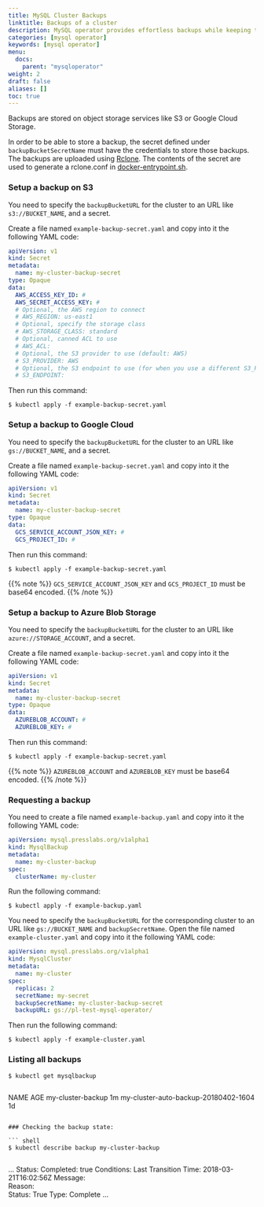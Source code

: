 ```yaml
---
title: MySQL Cluster Backups
linktitle: Backups of a cluster
description: MySQL operator provides effortless backups while keeping the cluster highly-available.
categories: [mysql operator]
keywords: [mysql operator]
menu:
  docs:
    parent: "mysqloperator"
weight: 2
draft: false
aliases: []
toc: true
---
```


Backups are stored on object storage services like S3 or Google Cloud Storage.

In order to be able to store a backup, the secret defined under `backupBucketSecretName` must have
the credentials to store those backups. The backups are uploaded using
[Rclone](https://rclone.org/). The contents of the secret are used to generate a rclone.conf in
[docker-entrypoint.sh](https://github.com/presslabs/mysql-operator/blob/master/hack/docker/sidecar-entrypoint.sh#L5).

### Setup a backup on S3

You need to specify the `backupBucketURL` for the cluster to an URL like `s3://BUCKET_NAME`, and a secret.

Create a file named `example-backup-secret.yaml` and copy into it the following YAML code:


``` yaml
apiVersion: v1
kind: Secret
metadata:
  name: my-cluster-backup-secret
type: Opaque
data:
  AWS_ACCESS_KEY_ID: #
  AWS_SECRET_ACCESS_KEY: #
  # Optional, the AWS region to connect
  # AWS_REGION: us-east1
  # Optional, specify the storage class
  # AWS_STORAGE_CLASS: standard
  # Optional, canned ACL to use
  # AWS_ACL:
  # Optional, the S3 provider to use (default: AWS)
  # S3_PROVIDER: AWS
  # Optional, the S3 endpoint to use (for when you use a different S3_PROVIDER)
  # S3_ENDPOINT:
```

Then run this command:

``` shell
$ kubectl apply -f example-backup-secret.yaml
```

### Setup a backup to Google Cloud
You need to specify the `backupBucketURL` for the cluster to an URL like `gs://BUCKET_NAME`, and a secret.

Create a file named `example-backup-secret.yaml` and copy into it the following YAML code:

``` yaml
apiVersion: v1
kind: Secret
metadata:
  name: my-cluster-backup-secret
type: Opaque
data:
  GCS_SERVICE_ACCOUNT_JSON_KEY: #
  GCS_PROJECT_ID: #
```

Then run this command:

``` shell
$ kubectl apply -f example-backup-secret.yaml
```

{{% note %}}
`GCS_SERVICE_ACCOUNT_JSON_KEY` and `GCS_PROJECT_ID` must be base64 encoded.
{{% /note %}}

### Setup a backup to Azure Blob Storage
You need to specify the `backupBucketURL` for the cluster to an URL like `azure://STORAGE_ACCOUNT`, and a secret.

Create a file named `example-backup-secret.yaml` and copy into it the following YAML code:

``` yaml
apiVersion: v1
kind: Secret
metadata:
  name: my-cluster-backup-secret
type: Opaque
data:
  AZUREBLOB_ACCOUNT: #
  AZUREBLOB_KEY: #
```

Then run this command:

``` shell
$ kubectl apply -f example-backup-secret.yaml
```

{{% note %}}
`AZUREBLOB_ACCOUNT` and `AZUREBLOB_KEY` must be base64 encoded.
{{% /note %}}

### Requesting a backup

You need to create a file named `example-backup.yaml` and copy into it the following YAML code:

``` yaml
apiVersion: mysql.presslabs.org/v1alpha1
kind: MysqlBackup
metadata:
  name: my-cluster-backup
spec:
  clusterName: my-cluster
```

Run the following command:

``` shell
$ kubectl apply -f example-backup.yaml
```

You need to specify the `backupBucketURL` for the corresponding cluster to an URL like `gs://BUCKET_NAME` and `backupSecretName`.
Open the file named `example-cluster.yaml` and copy into it the following YAML code:

``` yaml
apiVersion: mysql.presslabs.org/v1alpha1
kind: MysqlCluster
metadata:
  name: my-cluster
spec:
  replicas: 2
  secretName: my-secret
  backupSecretName: my-cluster-backup-secret
  backupURL: gs://pl-test-mysql-operator/
```

Then run the following command:

``` shell
$ kubectl apply -f example-cluster.yaml
```

### Listing all backups

``` shell
$ kubectl get mysqlbackup
```
>``` shell
NAME                                  AGE
my-cluster-backup                     1m
my-cluster-auto-backup-20180402-1604  1d
```

### Checking the backup state:

``` shell
$ kubectl describe backup my-cluster-backup
```
>``` shell
...
Status:
  Completed:  true
  Conditions:
    Last Transition Time:  2018-03-21T16:02:56Z
    Message:               
    Reason:                
    Status:                True
    Type:                  Complete
...
```
